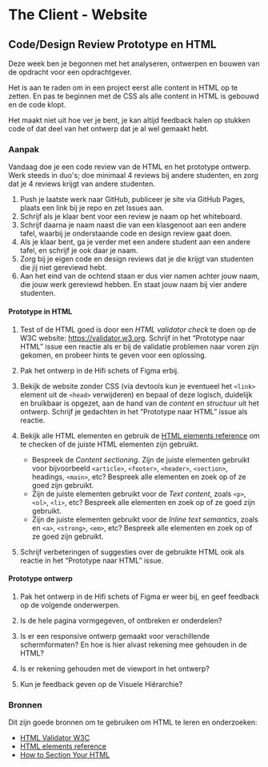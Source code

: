 # The Client - Website

## Code/Design Review Prototype en HTML

Deze week ben je begonnen met het analyseren, ontwerpen en bouwen van de opdracht voor een opdrachtgever. 

Het is aan te raden om in een project eerst alle content in HTML op te zetten. En pas te beginnen met de CSS als alle content in HTML is gebouwd en de code klopt.

Het maakt niet uit hoe ver je bent, je kan altijd feedback halen op stukken code of dat deel van het ontwerp dat je al wel gemaakt hebt. 



### Aanpak

Vandaag doe je een code review van de HTML en het prototype ontwerp. Werk steeds in duo's; doe minimaal 4 reviews bij andere studenten, en zorg dat je 4 reviews krijgt van andere studenten.

1. Push je laatste werk naar GitHub, publiceer je site via GitHub Pages, plaats een link bij je repo en zet Issues aan.
2. Schrijf als je klaar bent voor een review je naam op het whiteboard. 
3. Schrijf daarna je naam naast die van een klasgenoot aan een andere tafel, waarbij je onderstaande code en design review gaat doen.
4. Als je klaar bent, ga je verder met een andere student aan een andere tafel, en schrijf je ook daar je naam.
5. Zorg bij je eigen code en design reviews dat je die krijgt van studenten die jij niet gereviewd hebt.
6. Aan het eind van de ochtend staan er dus vier namen achter jouw naam, die jouw werk gereviewd hebben. En staat jouw naam bij vier andere studenten.


#### Prototype in HTML

1. Test of de HTML goed is door een _HTML validator check_ te doen op de W3C website: https://validator.w3.org. Schrijf in het “Prototype naar HTML” issue een reactie als er bij de validatie problemen naar voren zijn gekomen, en probeer hints te geven voor een oplossing.

2. Pak het ontwerp in de Hifi schets of Figma erbij.

3. Bekijk de website zonder CSS (via devtools kun je eventueel het `<link>` element uit de `<head>` verwijderen) en bepaal of deze logisch, duidelijk en bruikbaar is opgezet, aan de hand van de _content_ en _structuur_ uit het ontwerp. Schrijf je gedachten in het “Prototype naar HTML” issue als reactie.

4. Bekijk alle HTML elementen en gebruik de [HTML elements reference](https://developer.mozilla.org/en-US/docs/Web/HTML/Element) om te checken of de juiste HTML elementen zijn gebruikt.
   - Bespreek de *Content sectioning*. Zijn de juiste elementen gebruikt voor bijvoorbeeld `<article>`, `<footer>`, `<header>`, `<section>`,  headings, `<main>`, etc? Bespreek alle elementen en zoek op of ze goed zijn gebruikt.
   - Zijn de juiste elementen gebruikt voor de *Text content*, zoals `<p>`, `<ol>`, `<li>`, etc? Bespreek alle elementen en zoek op of ze goed zijn gebruikt. 
   - Zijn de juiste elementen gebruikt voor de *Inline text semantics*, zoals  en `<a>`, `<strong>`, `<em>`, etc? Bespreek alle elementen en zoek op of ze goed zijn gebruikt. 

5. Schrijf verbeteringen of suggesties over de gebruikte HTML ook als reactie in het “Prototype naar HTML” issue.


#### Prototype ontwerp

1. Pak het ontwerp in de Hifi schets of Figma er weer bij, en geef feedback op de volgende onderwerpen.

2. Is de hele pagina vormgegeven, of ontbreken er onderdelen?

3. Is er een responsive ontwerp gemaakt voor verschillende schermformaten? En hoe is hier alvast rekening mee gehouden in de HTML?

4. Is er rekening gehouden met de viewport in het ontwerp?

5. Kun je feedback geven op de Visuele Hiërarchie?


### Bronnen

Dit zijn goede bronnen om te gebruiken om HTML te leren en onderzoeken: 

- [HTML Validator W3C](https://validator.w3.org)
- [HTML elements reference](https://developer.mozilla.org/en-US/docs/Web/HTML/Element)
- [How to Section Your HTML](https://css-tricks.com/how-to-section-your-html/)


